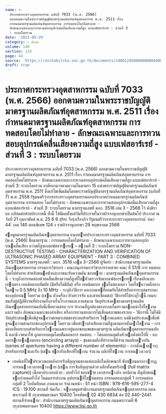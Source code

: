```yaml
---
name: >-
  ประกาศกระทรวงอุตสาหกรรม ฉบับที่ 7033 (พ.ศ. 2566)
  ออกตามความในพระราชบัญญัติมาตรฐานผลิตภัณฑ์อุตสาหกรรม พ.ศ. 2511 เรื่อง
  กำหนดมาตรฐานผลิตภัณฑ์อุตสาหกรรม การทดสอบโดยไม่ทำลาย -
  ลักษณะเฉพาะและการทวนสอบอุปกรณ์คลื่นเสียงความถี่สูง แบบเฟสอาร์เรย์ - ส่วนที่ 3
  : ระบบโดยรวม
date: '2023-05-29'
category: ง พิเศษ
volume: 140
section: 124
page: 44
source: 'https://ratchakitcha.soc.go.th/documents/140D124S0000000004400.pdf'
draft: true
---
```


# ประกาศกระทรวงอุตสาหกรรม ฉบับที่ 7033 (พ.ศ. 2566) ออกตามความในพระราชบัญญัติมาตรฐานผลิตภัณฑ์อุตสาหกรรม พ.ศ. 2511 เรื่อง กำหนดมาตรฐานผลิตภัณฑ์อุตสาหกรรม การทดสอบโดยไม่ทำลาย - ลักษณะเฉพาะและการทวนสอบอุปกรณ์คลื่นเสียงความถี่สูง แบบเฟสอาร์เรย์ - ส่วนที่ 3 : ระบบโดยรวม

ประกาศกระทรวงอุตสาหกรรม ฉบับที่ 7033 (พ.ศ. 2566) ออกตามความในพระราชบัญญัติมาตรฐานผลิตภัณฑ์อุตสาหกรรม พ.ศ. 2511 เรื่อง กำหนดมาตรฐานผลิตภัณฑ์อุตสาหกรรม การทดสอบโดยไม่ทำลาย - ลักษณะเฉพาะและการทวนสอบอุปกรณ์คลื่นเสียงความถี่สูง แบบเฟสอาร์เรย์ - ส่วนที่ 3: ระบบโดยรวม อาศัยอานาจตามความในมาตรา 15 แห่งพระราชบัญญัติมาตรฐานผลิตภัณฑ์อุตสาหกรรม พ.ศ. 2511 ซึ่งแก้ไขเพิ่มเติมโดยพระราชบัญญัติมาตรฐานผลิตภัณฑ์อุตสาหกรรม (ฉบับที่ 7) พ.ศ. 2558 รัฐมนตรีว่าการกระทรวงอุตสาหกรรมออกประกาศกำหนดมาตรฐานผลิตภัณฑ์อุตสาหกรรม การทดสอบ โดยไม่ทำลาย - ลักษณะเฉพาะและการทวนสอบอุปกรณ์คลื่นเสียงความถี่สูงแบบเฟสอาร์เรย์ - ส่วนที่ 3: ระบบโดยรวม มาตรฐานเลขที่ มอก. 3516 เล่ม 3 - 2566 ไว้ ดังมีรายล ะเอียดต่อท้ายประกาศนี้ ทั้งนี้ ให้มีผลตั้งแต่วันที่ประกาศในราชกิจจานุเบกษาเป็นต้นไป ประกาศ ณ วันที่ 21 กุมภาพันธ์ พ.ศ. 25 6 6 สุริยะ จึงรุ่งเรืองกิจ รัฐมนตรีว่าการกระทรวงอุตสาหกรรม ้ หนา 44 ่ เลม 140 ตอนพิเศษ 124 ง ราชกิจจานุเบกษา 29 พฤษภาคม 2566

ขอมูลมาตรฐานผลิตภัณฑอุตสาหกรรม แนบทายประกาศกระทรวงอุตสาหกรรม ฉบับที่ 7033 (พ.ศ. 2566) ชื่อมาตรฐาน : การทดสอบโดยไม่ทําลาย - ลักษณะเฉพาะและการทวนสอบอุปกรณคลื่นเสียง ความถี่สูงแบบเฟสอารเรย – สวนที่ 3 : ระบบโดยรวม NON-DESTRUCTIVE TESTING - CHARACTERIZATION AND VERIFICATION OF ULTRASONIC PHASED ARRAY EQUIPMENT - PART 3 : COMBINED SYSTEMS มาตรฐานเลขที่ : มอก. 3516 เลม 3−2566 ผู้จัดทํา : สํานักงานมาตรฐานผลิตภัณฑอุตสาหกรรม กรรมการวิชาการ : คณะอนุกรรมการวิชาการรายสาขา คณะ ที่ 51/8 การ ทดสอบโดยไม่ทําลาย สําหรับหมอน้ําและภาชนะรับความดัน ขอบขาย : มาตรฐานผลิตภัณฑอุตสาหกรรมนี้ - ระบุถึงการทดสอบด้วยคลื่นเสียงความถี่สูงที่ใชหัวตรวจจับแบบเฟสอารเรย เรียงผลึกแบบเสนตรง เทคนิคแบบสัมผัส (มีหรือไม่มีลิ่ม) หรือ เทคนิคแบบ จุมในของเหลว โดยใชความถี่กลางในชวง 0.5 MHz ถึง 10 MHz - ระบุถึงวิธีการ และเกณฑที่ยอมรับได้สําหรับการระบุสมรรถนะของอุปกรณ โดยรวม (เชน ตัวเครื่อง หัวตรวจจับ และสายเชื่อมต่อ) วิธีการที่ได้ระบุไวนี้ เหมาะสมกับผู้ปฏิบัติงานที่ทํางานทั้งภายในโรงงานและภาคสนาม วัตถุประสงคของมาตรฐานผลิตภัณฑอุตสาหกรรมฉบับนี้เพื่อทวนสอบ การ ทํางานที่ถูกต้องของระบบโดยรวมกอนนําไปใชงาน และรวมถึง ลักษณะเฉพาะของลําเสียง หรือการทวนสอบการไม่เสื่อมสภาพของระบบ - วิธีการนี้ ไม่ได้มีวัตถุประสงคเพื่อพิสูจนความเหมาะสมของระบบสําหรับการ ใชงานเฉพาะ แต่มีจุดประสงคเพื่อพิสูจนความสามารถของอุปกรณ โดยรวม เพื่อสรางลําเสียงความถี่สูงตามการตั้งคาใชงาน - การสอบเทียบระบบสําหรับการใชงานเฉพาะอยู่นอกขอบเขตของมาตรฐาน ผลิตภัณฑอุตสาหกรรมฉบับนี้ และมี เจตนาให้ ถูกครอบคลุมโดยขั้นตอนการ ทดสอบ. - ไม่คลอบคลุมถึงหัวขอดังต่อไปนี้ - แบบอารเรยลอมรอบ (encircling arrays) - ชุดของผลึกที่ทํางานที่มีจํานวนผลึกตางกัน (series of apertures having a different number of elements) - การตั้งคาตางๆ สําหรับการสงและรับ (เชน ชองรับเสียงที่ใชงาน จํานวน ผลึกที่ใชงาน การหนวงเวลา)

- เทคนิคที่ใชประมวลผลหลังการรับสัญญาณของแต่ละผลึกในลักษณะที่ ซับซอนมากกวากฎการหนวงเวลาอยางงาย (เชน การจับสัญญานด้วย ผลึกทั้งเมทริกส (full matrix capture)) เนื้อหาประกอบด้วย : บททั่วไป ขอบขาย เอกสารอางอิง บทนิยาม สัญลักษณ ขอกําหนดทั่วไป โหมดการทํางาน อุปกรณที่ใชทดสอบ การทดสอบกลุ่มที่ 1 การทดสอบ กลุ่มที่ 2 ใบบันทึกผล ภาคผนวก จํานวนหน้า : 51 หน้า ISBN : 978-616-595-277-4 ICS : 19.100 สถานที่ จัดเก็บ : หองสมุดสํานักงานมาตรฐานผลิตภัณฑอุตสาหกรรม ถนนพระรามที่ 6 กรุงเทพมหานคร 10400 โทรศัพท 02 430 6834 ต่อ 02 440-2441 สถานที่จําหนาย : สํานักงานมาตรฐานผลิตภัณฑอุตสาหกรรม ถนนพระรามที่ 6 กรุงเทพมหานคร 10400 https://www.tisi.go.th
